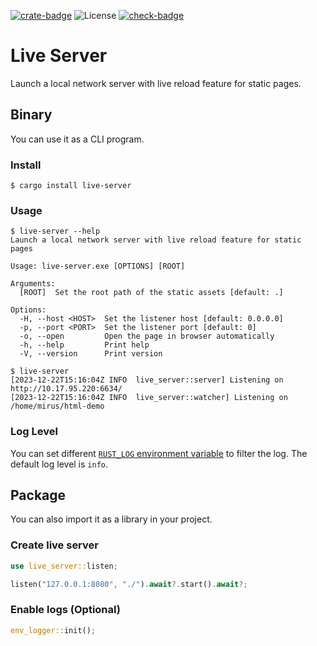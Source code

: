 [![crate-badge]][crate-link]
![License](https://img.shields.io/crates/l/live-server)
[![check-badge]][check-link]

[crate-badge]: https://img.shields.io/crates/v/live-server
[crate-link]: https://crates.io/crates/live-server
[check-badge]: https://github.com/lomirus/live-server/workflows/check/badge.svg
[check-link]: https://github.com/lomirus/live-server/actions/workflows/check.yaml

# Live Server

Launch a local network server with live reload feature for static pages.

## Binary

You can use it as a CLI program.

### Install

```console
$ cargo install live-server
```

### Usage

```console
$ live-server --help
Launch a local network server with live reload feature for static pages

Usage: live-server.exe [OPTIONS] [ROOT]

Arguments:
  [ROOT]  Set the root path of the static assets [default: .]

Options:
  -H, --host <HOST>  Set the listener host [default: 0.0.0.0]
  -p, --port <PORT>  Set the listener port [default: 0]
  -o, --open         Open the page in browser automatically
  -h, --help         Print help
  -V, --version      Print version
```

```console
$ live-server
[2023-12-22T15:16:04Z INFO  live_server::server] Listening on http://10.17.95.220:6634/
[2023-12-22T15:16:04Z INFO  live_server::watcher] Listening on /home/mirus/html-demo
```

### Log Level

You can set different [`RUST_LOG` environment variable](https://rust-lang-nursery.github.io/rust-cookbook/development_tools/debugging/config_log.html) to filter the log. The default log level is `info`.

## Package

You can also import it as a library in your project.

### Create live server

```rust
use live_server::listen;

listen("127.0.0.1:8080", "./").await?.start().await?;
```

### Enable logs (Optional)

```rust
env_logger::init();
```